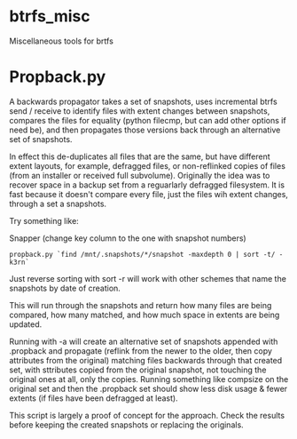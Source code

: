 # btrfs_misc
Miscellaneous tools for brtfs
# Propback.py
A backwards propagator takes a set of snapshots, uses incremental btrfs send / receive to identify files with extent changes between snapshots, compares the files for equality (python filecmp, but can add other options if need be), and then propagates those versions back through an alternative set of snapshots.

In effect this de-duplicates all files that are the same, but have different extent layouts, for example, defragged files, or non-reflinked copies of files (from an installer or received full subvolume). Originally the idea was to recover space in a backup set from a reguarlarly defragged filesystem. It is fast because it doesn't compare every file, just the files wih extent changes, through a set a snapshots.

Try something like:

Snapper (change key column to the one with snapshot numbers)
````
propback.py `find /mnt/.snapshots/*/snapshot -maxdepth 0 | sort -t/ -k3rn`
````
Just reverse sorting with sort -r will work with other schemes that name the snapshots by date of creation.

This will run through the snapshots and return how many files are being compared, how many matched, and how much space in extents are being updated.

Running with -a will create an alternative set of snapshots appended with .propback and propagate (reflink from the newer to the older, then copy attributes from the original) matching files backwards through that created set, with sttributes copied from the original snapshot, not touching the original ones at all, only the copies. Running something like compsize on the original set and then the .propback set should show less disk usage & fewer extents (if files have been defragged at least).

This script is largely a proof of concept for the approach. Check the results before keeping the created snapshots or replacing the originals.

